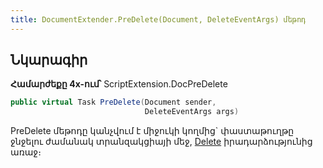 ```yaml
---
title: DocumentExtender.PreDelete(Document, DeleteEventArgs) մեթոդ
---
```


## Նկարագիր

**Համարժեքը 4x-ում՝** ScriptExtension.DocPreDelete

```c#
public virtual Task PreDelete(Document sender, 
                              DeleteEventArgs args)
```

PreDelete մեթոդը կանչվում է միջուկի կողմից` փաստաթուղթը ջնջելու ժամանակ տրանզակցիայի մեջ, [Delete](https://armsoft.github.io/as4x-docs/HTM/ProgrGuide/ScriptProcs/Delete.html) իրադարձությունից առաջ։ 

